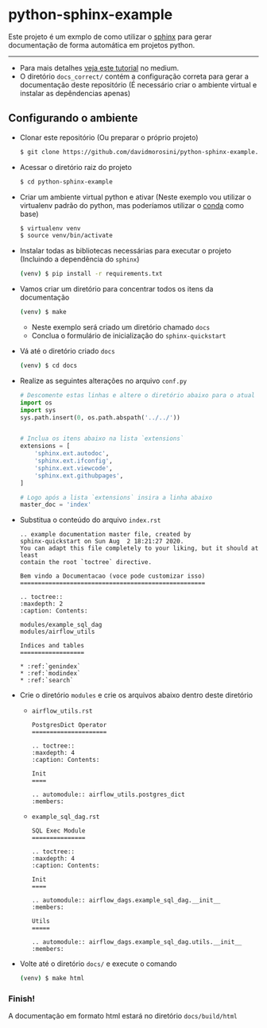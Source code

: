 # python-sphinx-example

Este projeto é um exmplo de como utilizar o [sphinx](https://www.sphinx-doc.org/en/master/) para gerar documentação de forma automática em projetos python.

----

- Para mais detalhes [veja este tutorial](https://medium.com/@david.morosinineto/documenta%C3%A7%C3%A3o-em-python-com-sphinx-73c5c627b811) no medium.
- O diretório `docs_correct/` contém a configuração correta para gerar a documentação deste repositório (É necessário criar o ambiente virtual e instalar as depêndencias apenas)

## Configurando o ambiente

- Clonar este repositório (Ou preparar o próprio projeto)
  
    ```bash
    $ git clone https://github.com/davidmorosini/python-sphinx-example.git
    ```

- Acessar o diretório raiz do projeto

    ```bash
    $ cd python-sphinx-example
    ```

- Criar um ambiente virtual python e ativar (Neste exemplo vou utilizar o virtualenv padrão do python, mas poderíamos utilizar o [conda](https://www.anaconda.com/) como base)
  
    ```bash
    $ virtualenv venv
    $ source venv/bin/activate
    ```

- Instalar todas as bibliotecas necessárias para executar o projeto (Incluindo a dependência do `sphinx`)
  
    ```bash
    (venv) $ pip install -r requirements.txt
    ```

- Vamos criar um diretório para concentrar todos os itens da documentação
  
    ```bash
    (venv) $ make
    ```
    - Neste exemplo será criado um diretório chamado `docs`
    - Conclua o formulário de inicialização do `sphinx-quickstart`

- Vá até o diretório criado `docs`

    ```bash
    (venv) $ cd docs
    ```

- Realize as seguintes alterações no arquivo `conf.py`
  
    ```python
    # Descomente estas linhas e altere o diretório abaixo para o atual
    import os
    import sys
    sys.path.insert(0, os.path.abspath('../../'))


    # Inclua os itens abaixo na lista `extensions`
    extensions = [
        'sphinx.ext.autodoc',
        'sphinx.ext.ifconfig',
        'sphinx.ext.viewcode',
        'sphinx.ext.githubpages',
    ]

    # Logo após a lista `extensions` insira a linha abaixo
    master_doc = 'index'
    ```

- Substitua o conteúdo do arquivo `index.rst`
  
    ```
    .. example documentation master file, created by
    sphinx-quickstart on Sun Aug  2 18:21:27 2020.
    You can adapt this file completely to your liking, but it should at least
    contain the root `toctree` directive.

    Bem vindo a Documentacao (voce pode customizar isso)
    ====================================================

    .. toctree::
    :maxdepth: 2
    :caption: Contents:

    modules/example_sql_dag
    modules/airflow_utils

    Indices and tables
    ==================

    * :ref:`genindex`
    * :ref:`modindex`
    * :ref:`search`
    ```

- Crie o diretório `modules` e crie os arquivos abaixo dentro deste diretório
  
    - `airflow_utils.rst`
        ```
        PostgresDict Operator
        =====================

        .. toctree::
        :maxdepth: 4
        :caption: Contents:

        Init
        ====

        .. automodule:: airflow_utils.postgres_dict
        :members:
        ```

    - `example_sql_dag.rst`
        ```
        SQL Exec Module
        ===============

        .. toctree::
        :maxdepth: 4
        :caption: Contents:

        Init
        ====

        .. automodule:: airflow_dags.example_sql_dag.__init__
        :members:

        Utils
        =====

        .. automodule:: airflow_dags.example_sql_dag.utils.__init__
        :members:
        ```

- Volte até o diretório `docs/` e execute o comando

    ```bash
    (venv) $ make html
    ```

### Finish!

A documentação em formato html estará no diretório `docs/build/html`
